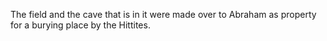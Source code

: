The field and the cave that is in it were made over to Abraham as property for a burying place by the Hittites.
